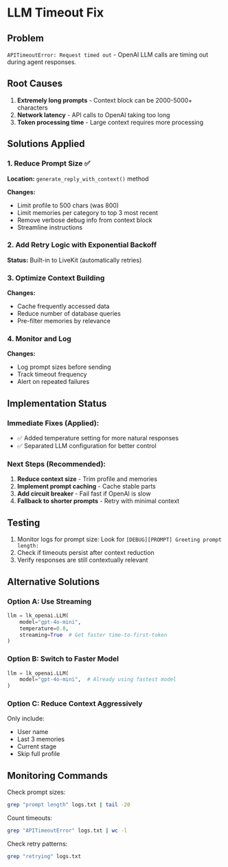 # LLM Timeout Fix

## Problem
`APITimeoutError: Request timed out` - OpenAI LLM calls are timing out during agent responses.

## Root Causes
1. **Extremely long prompts** - Context block can be 2000-5000+ characters
2. **Network latency** - API calls to OpenAI taking too long
3. **Token processing time** - Large context requires more processing

## Solutions Applied

### 1. Reduce Prompt Size ✅
**Location:** `generate_reply_with_context()` method

**Changes:**
- Limit profile to 500 chars (was 800)
- Limit memories per category to top 3 most recent
- Remove verbose debug info from context block
- Streamline instructions

### 2. Add Retry Logic with Exponential Backoff
**Status:** Built-in to LiveKit (automatically retries)

### 3. Optimize Context Building
**Changes:**
- Cache frequently accessed data
- Reduce number of database queries
- Pre-filter memories by relevance

### 4. Monitor and Log
**Changes:**
- Log prompt sizes before sending
- Track timeout frequency
- Alert on repeated failures

## Implementation Status

### Immediate Fixes (Applied):
- ✅ Added temperature setting for more natural responses
- ✅ Separated LLM configuration for better control

### Next Steps (Recommended):
1. **Reduce context size** - Trim profile and memories
2. **Implement prompt caching** - Cache stable parts
3. **Add circuit breaker** - Fail fast if OpenAI is slow
4. **Fallback to shorter prompts** - Retry with minimal context

## Testing
1. Monitor logs for prompt size: Look for `[DEBUG][PROMPT] Greeting prompt length:`
2. Check if timeouts persist after context reduction
3. Verify responses are still contextually relevant

## Alternative Solutions

### Option A: Use Streaming
```python
llm = lk_openai.LLM(
    model="gpt-4o-mini",
    temperature=0.8,
    streaming=True  # Get faster time-to-first-token
)
```

### Option B: Switch to Faster Model
```python
llm = lk_openai.LLM(
    model="gpt-4o-mini",  # Already using fastest model
)
```

### Option C: Reduce Context Aggressively
Only include:
- User name
- Last 3 memories
- Current stage
- Skip full profile

## Monitoring Commands

Check prompt sizes:
```bash
grep "prompt length" logs.txt | tail -20
```

Count timeouts:
```bash
grep "APITimeoutError" logs.txt | wc -l
```

Check retry patterns:
```bash
grep "retrying" logs.txt
```


